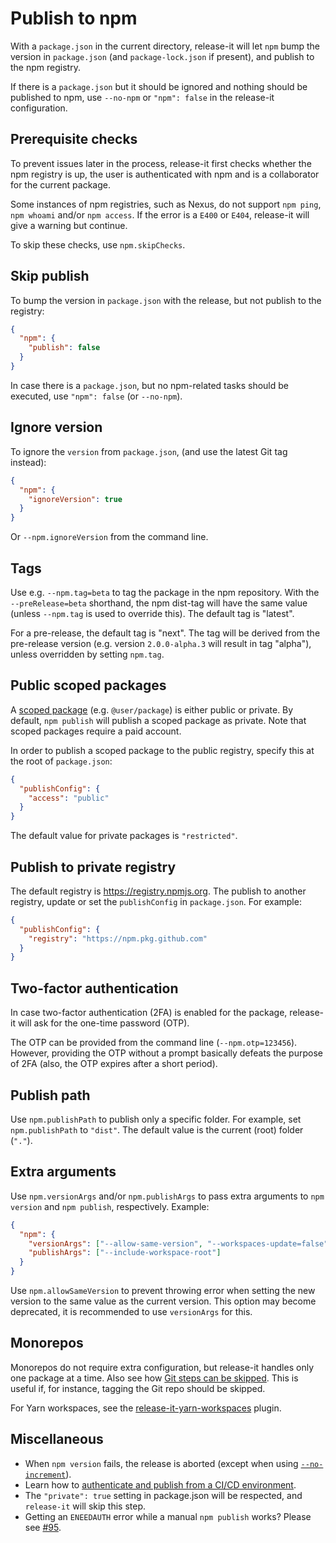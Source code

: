 # Publish to npm

With a `package.json` in the current directory, release-it will let `npm` bump the version in `package.json` (and
`package-lock.json` if present), and publish to the npm registry.

If there is a `package.json` but it should be ignored and nothing should be published to npm, use `--no-npm` or
`"npm": false` in the release-it configuration.

## Prerequisite checks

To prevent issues later in the process, release-it first checks whether the npm registry is up, the user is
authenticated with npm and is a collaborator for the current package.

Some instances of npm registries, such as Nexus, do not support `npm ping`, `npm whoami` and/or `npm access`. If the
error is a `E400` or `E404`, release-it will give a warning but continue.

To skip these checks, use `npm.skipChecks`.

## Skip publish

To bump the version in `package.json` with the release, but not publish to the registry:

```json
{
  "npm": {
    "publish": false
  }
}
```

In case there is a `package.json`, but no npm-related tasks should be executed, use `"npm": false` (or `--no-npm`).

## Ignore version

To ignore the `version` from `package.json`, (and use the latest Git tag instead):

```json
{
  "npm": {
    "ignoreVersion": true
  }
}
```

Or `--npm.ignoreVersion` from the command line.

## Tags

Use e.g. `--npm.tag=beta` to tag the package in the npm repository. With the `--preRelease=beta` shorthand, the npm
dist-tag will have the same value (unless `--npm.tag` is used to override this). The default tag is "latest".

For a pre-release, the default tag is "next". The tag will be derived from the pre-release version (e.g. version
`2.0.0-alpha.3` will result in tag "alpha"), unless overridden by setting `npm.tag`.

## Public scoped packages

A [scoped package](https://docs.npmjs.com/about-scopes) (e.g. `@user/package`) is either public or private. By default,
`npm publish` will publish a scoped package as private. Note that scoped packages require a paid account.

In order to publish a scoped package to the public registry, specify this at the root of `package.json`:

```json
{
  "publishConfig": {
    "access": "public"
  }
}
```

The default value for private packages is `"restricted"`.

## Publish to private registry

The default registry is https://registry.npmjs.org. The publish to another registry, update or set the `publishConfig`
in `package.json`. For example:

```json
{
  "publishConfig": {
    "registry": "https://npm.pkg.github.com"
  }
}
```

## Two-factor authentication

In case two-factor authentication (2FA) is enabled for the package, release-it will ask for the one-time password (OTP).

The OTP can be provided from the command line (`--npm.otp=123456`). However, providing the OTP without a prompt
basically defeats the purpose of 2FA (also, the OTP expires after a short period).

## Publish path

Use `npm.publishPath` to publish only a specific folder. For example, set `npm.publishPath` to `"dist"`. The default
value is the current (root) folder (`"."`).

## Extra arguments

Use `npm.versionArgs` and/or `npm.publishArgs` to pass extra arguments to `npm version` and `npm publish`, respectively.
Example:

```json
{
  "npm": {
    "versionArgs": ["--allow-same-version", "--workspaces-update=false"],
    "publishArgs": ["--include-workspace-root"]
  }
}
```

Use `npm.allowSameVersion` to prevent throwing error when setting the new version to the same value as the current
version. This option may become deprecated, it is recommended to use `versionArgs` for this.

## Monorepos

Monorepos do not require extra configuration, but release-it handles only one package at a time. Also see how
[Git steps can be skipped](#skip-git-steps). This is useful if, for instance, tagging the Git repo should be skipped.

For Yarn workspaces, see the [release-it-yarn-workspaces](https://github.com/rwjblue/release-it-yarn-workspaces) plugin.

## Miscellaneous

- When `npm version` fails, the release is aborted (except when using
  [`--no-increment`](../README.md#update-or-re-run-existing-releases)).
- Learn how to [authenticate and publish from a CI/CD environment](./ci.md#npm).
- The `"private": true` setting in package.json will be respected, and `release-it` will skip this step.
- Getting an `ENEEDAUTH` error while a manual `npm publish` works? Please see
  [#95](https://github.com/release-it/release-it/issues/95#issuecomment-344919384).
